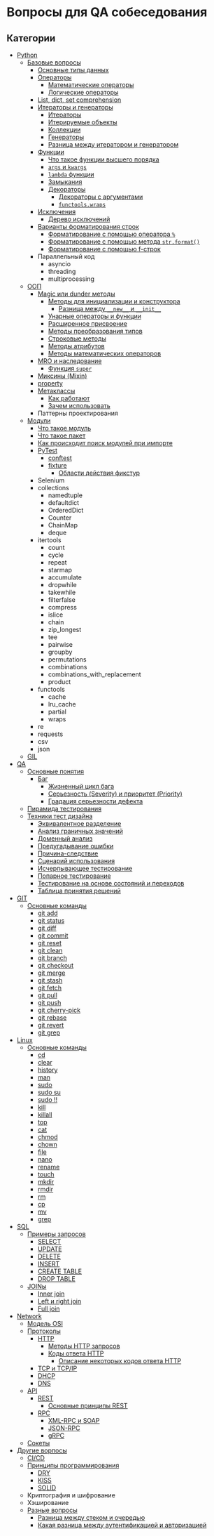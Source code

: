 # Вопросы для QA собеседования

## Категории
* [Python](/Python)
  * [Базовые вопросы](/Python/Базовые%20вопросы.md)
    * [Основные типы данных](/Python/Базовые%20вопросы.md/#основные-типы-данных)
    * [Операторы](/Python/Базовые%20вопросы.md/#операторы)
      * [Математические операторы](/Python/Базовые%20вопросы.md/#математические-операторы)
      * [Логические операторы](/Python/Базовые%20вопросы.md/#логические-операторы)
    * [List, dict, set comprehension](/Python/Базовые%20вопросы.md/list-dict-set-comprehension)
    * [Итераторы и генераторы](/Python/Базовые%20вопросы.md/#итераторы-и-генераторы)
      * [Итераторы](/Python/Базовые%20вопросы.md/#итераторы)
      * [Итерируемые объекты](/Python/Базовые%20вопросы.md/#итерируемые-объекты)
      * [Коллекции](/Python/Базовые%20вопросы.md/#коллекции)
      * [Генераторы](/Python/Базовые%20вопросы.md/#генераторы)
      * [Разница между итератором и генератором](/Python/Базовые%20вопросы.md/#разница-между-итератором-и-генератором)
    * [Функции](/Python/Базовые%20вопросы.md/#функции)
      * [Что такое функции высшего порядка](/Python/Базовые%20вопросы.md/#что-такое-функции-высшего-порядка)
      * [`args` и `kwargs`](/Python/Базовые%20вопросы.md/#args-и-kwargs)
      * [`lambda` функции](/Python/Базовые%20вопросы.md/#lambda-функции)
      * [Замыкания](/Python/Базовые%20вопросы.md/#замыкания)
      * [Декораторы](/Python/Базовые%20вопросы.md/#декораторы)
        * [Декораторы с аргументами](/Python/Базовые%20вопросы.md/#декораторы-с-аргументами)
        * [`functools.wraps`](/Python/Базовые%20вопросы.md/#functoolswraps)
    * [Исключения](/Python/Базовые%20вопросы.md/#исключения)
      * [Дерево исключений](/Python/Базовые%20вопросы.md/#дерево-исключений)
    * [Варианты форматирования строк](/Python/Базовые%20вопросы.md/#варианты-форматирования-строк)
      * [Форматирование с помощью оператора `%`](/Python/Базовые%20вопросы.md/#форматирование-с-помощью-оператора-)
      * [Форматирование с помощью метода `str.format()`](/Python/Базовые%20вопросы.md/#форматирование-с-помощью-метода-strformat)
      * [Форматирование с помощью f-строк](/Python/Базовые%20вопросы.md/#форматирование-с-помощью-f-строк)
    * Параллельный код
      * asyncio
      * threading
      * multiprocessing
  * [ООП](/Python/ООП.md)
    * [Magic или dunder методы](/Python/ООП.md/#magic-или-dunder-методы)
      * [Методы для инициализации и конструктора](/Python/ООП.md/#методы-для-инициализации-и-конструктора)
        * [Разница между `__new__` и `__init__`](/Python/ООП.md/#разница-между-__new__-и-__init__)
      * [Унарные операторы и функции](/Python/ООП.md/#унарные-операторы-и-функции)
      * [Расширенное присвоение](/Python/ООП.md/#расширенное-присвоение)
      * [Методы преобразования типов](/Python/ООП.md/#методы-преобразования-типов)
      * [Строковые методы](/Python/ООП.md/#строковые-методы)
      * [Методы атрибутов](/Python/ООП.md/#методы-атрибутов)
      * [Методы математических операторов](/Python/ООП.md/#методы-математических-операторов)
    * [MRO и наследование](/Python/ООП.md/#mro-и-наследование)
      * [Функция `super`](/Python/ООП.md/#функция-super)
    * [Миксины (Mixin)](/Python/ООП.md/миксины-mixin)
    * [property](/Python/ООП.md/#property)
    * [Метаклассы](/Python/ООП.md/#метаклассы)
      * [Как работают](/Python/ООП.md/#как-работают)
      * [Зачем использовать](/Python/ООП.md/#зачем-использовать)
    * Паттерны проектирования
  * [Модули](/Python/Модули.md)
    * [Что такое модуль](/Python/Модули.md/#что-такое-модуль)
    * [Что такое пакет](/Python/Модули.md/#что-такое-пакет)
    * [Как происходит поиск модулей при импорте](/Python/Модули.md/#как-происходит-поиск-модулей-при-импорте)
    * [PyTest](/Python/Модули.md/#pytest)
      * [conftest](/Python/Модули.md/#conftest)
      * [fixture](/Python/Модули.md/#fixture)
        * [Области действия фикстур](/Python/Модули.md/#области-действия-фикстур)
    * Selenium
    * collections
      * namedtuple
      * defaultdict
      * OrderedDict
      * Counter
      * ChainMap
      * deque
    * itertools
      * count
      * cycle
      * repeat
      * starmap
      * accumulate
      * dropwhile
      * takewhile
      * filterfalse
      * compress
      * islice
      * chain
      * zip_longest
      * tee
      * pairwise
      * groupby
      * permutations
      * combinations
      * combinations_with_replacement
      * product
    * functools
      * cache
      * lru_cache
      * partial
      * wraps
    * re
    * requests
    * csv
    * json
  * [GIL](/Python/GIL.md)
* [QA](/QA.md)
  * [Основные понятия](/QA.md/#основные-понятия)
    * [Баг](/QA.md/#баг)
      * [Жизненный цикл бага](/QA.md/#жизненный-цикл-бага)
      * [Серьезность (Severity) и приоритет (Priority)](/QA.md/#серьезность-severity-и-приоритет-priority)
      * [Градация серьезности дефекта](/QA.md/#градация-серьезности-дефекта)
  * [Пирамида тестирования](/QA.md/#пирамида-тестирования)
  * [Техники тест дизайна](/QA.md/#техники-тест-дизайна)
    * [Эквивалентное разделение](/QA.md/#эквивалентное-разделение)
    * [Анализ граничных значений](/QA.md/#анализ-граничных-значений)
    * [Доменный анализ](/QA.md/#доменный-анализ)
    * [Предугадывание ошибки](/QA.md/#предугадывание-ошибки)
    * [Причина-следствие](/QA.md/#причина-следствие)
    * [Сценарий использования](/QA.md/#сценарий-использования)
    * [Исчерпывающее тестирование](/QA.md/#исчерпывающее-тестирование)
    * [Попарное тестирование](/QA.md/#попарное-тестирование)
    * [Тестирование на основе состояний и переходов](/QA.md/#тестирование-на-основе-состояний-и-переходов)
    * [Таблица принятия решений](/QA.md/#таблица-принятия-решений)
* [GIT](/GIT.md)
  * [Основные команды](/GIT.md/#основные-команды)
    * [git add](/GIT.md/#git-add)
    * [git status](/GIT.md/#git-status)
    * [git diff](/GIT.md/#git-diff)
    * [git commit](/GIT.md/#git-commit)
    * [git reset](/GIT.md/#git-reset)
    * [git clean](/GIT.md/#git-clean)
    * [git branch](/GIT.md/#git-branch)
    * [git checkout](/GIT.md/#git-checkout)
    * [git merge](/GIT.md/#git-merge)
    * [git stash](/GIT.md/#git-stash)
    * [git fetch](/GIT.md/#git-fetch)
    * [git pull](/GIT.md/#git-pull)
    * [git push](/GIT.md/#git-push)
    * [git cherry-pick](/GIT.md/#git-cherry-pick)
    * [git rebase](/GIT.md/#git-rebase)
    * [git revert](/GIT.md/#git-revert)
    * [git grep](/GIT.md/#git-grep)
* [Linux](/Linux.md)
  * [Основные команды](/Linux.md/#основные-команды)
    * [cd](/Linux.md/#cd)
    * [clear](/Linux.md/#clear)
    * [history](/Linux.md/#history)
    * [man](/Linux.md/#man)
    * [sudo](/Linux.md/#sudo)
    * [sudo su](/Linux.md/#sudo-su)
    * [sudo !!](/Linux.md/#sudo-)
    * [kill](/Linux.md/#kill)
    * [killall](/Linux.md/#killall)
    * [top](/Linux.md/#top)
    * [cat](/Linux.md/#cat)
    * [chmod](/Linux.md/#chmod)
    * [chown](/Linux.md/#chown)
    * [file](/Linux.md/#file)
    * [nano](/Linux.md/#nano)
    * [rename](/Linux.md/#rename)
    * [touch](/Linux.md/#touch)
    * [mkdir](/Linux.md/#mkdir)
    * [rmdir](/Linux.md/#rmdir)
    * [rm](/Linux.md/#rm)
    * [cp](/Linux.md/#cp)
    * [mv](/Linux.md/#mv)
    * [grep](/Linux.md/#grep)
* [SQL](/SQL.md)
  * [Примеры запросов](/SQL.md/#примеры-запросов)
    * [SELECT](/SQL.md/#select)
    * [UPDATE](/SQL.md/#update)
    * [DELETE](/SQL.md/#delete)
    * [INSERT](/SQL.md/#insert)
    * [CREATE TABLE](/SQL.md/#create-table)
    * [DROP TABLE](/SQL.md/#drop-table)
  * [JOINы](/SQL.md/#joinы)
    * [Inner join](/SQL.md/#inner-join)
    * [Left и right join](/SQL.md/#left-и-right-join)
    * [Full join](/SQL.md/#full-join)
* [Network](/Network.md)
  * [Модель OSI](/Network.md/#модель-osi)
  * [Протоколы](/Network.md/#протоколы)
    * [HTTP](/Network.md/#http)
      * [Методы HTTP запросов](/Network.md/#методы-http-запросов)
      * [Коды ответа HTTP](/Network.md/#коды-ответа-http)
        * [Описание некоторых кодов ответа HTTP](/Network.md/#описание-некоторых-кодов-ответа-http)
    * [TCP и TCP/IP](/Network.md/#tcp-и-tcpip)
    * [DHCP](/Network.md/#dhcp)
    * [DNS](/Network.md/#dns)
  * [API](/Network.md/#api)
    * [REST](/Network.md/#rest)
      * [Основные принципы REST](/Network.md/#основные-принципы-rest)
    * [RPC](/Network.md/#rpc)
      * [XML-RPC и SOAP](/Network.md/#xml-rpc-и-soap)
      * [JSON-RPC](/Network.md/#json-rpc)
      * [gRPC](/Network.md/#grpc)
  * [Сокеты](/Network.md/#сокеты)
* [Другие ворпосы](/Other.md)
  * [CI/CD](/Other.md/#cicd)
  * [Принципы программирования](/Other.md/#принципы-программирования)
    * [DRY](/Other.md/#dry)
    * [KISS](/Other.md/kiss)
    * [SOLID](/Other.md/#solid)
  * Криптография и шифрование
  * Хэширование
  * [Разные вопросы](/Other.md/#разные-вопросы)
    * [Разница между стеком и очередью](/Other.md/#разница-между-стеком-и-очередью)
    * [Какая разница между аутентификацией и авторизацией](/Other.md/#какая-разница-между-аутентификацией-и-авторизацией)
